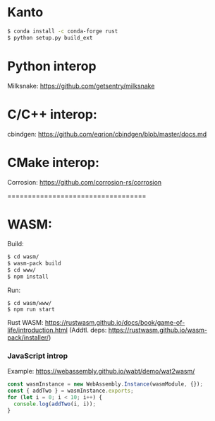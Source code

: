 # Kanto

```sh
$ conda install -c conda-forge rust
$ python setup.py build_ext
```


# Python interop

Milksnake: https://github.com/getsentry/milksnake

# C/C++ interop:

cbindgen: https://github.com/eqrion/cbindgen/blob/master/docs.md

# CMake interop:

Corrosion: https://github.com/corrosion-rs/corrosion


==================================

# WASM:

Build:

```sh
$ cd wasm/
$ wasm-pack build
$ cd www/
$ npm install
```

Run:

```
$ cd wasm/www/
$ npm run start
```

Rust WASM: https://rustwasm.github.io/docs/book/game-of-life/introduction.html
(Addtl. deps: https://rustwasm.github.io/wasm-pack/installer/)

### JavaScript introp

Example: https://webassembly.github.io/wabt/demo/wat2wasm/

```js
const wasmInstance = new WebAssembly.Instance(wasmModule, {});
const { addTwo } = wasmInstance.exports;
for (let i = 0; i < 10; i++) {
  console.log(addTwo(i, i));
}
```
